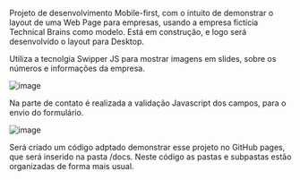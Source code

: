 Projeto de desenvolvimento Mobile-first, com o intuito de demonstrar o layout de uma Web Page para empresas, usando
a empresa fictícia Technical Brains como modelo.  Está em construção, e logo será desenvolvido o layout para Desktop. 

Utiliza a tecnolgia Swipper JS para mostrar imagens em slides, sobre os números e  informações da empresa. 

![image](https://github.com/user-attachments/assets/c5226173-e4e3-45a1-8559-e307ec469066)


Na parte de contato é realizada a validação Javascript dos campos, para o envio do formulário. 

![image](https://github.com/user-attachments/assets/8041be60-1c81-4548-adb2-b8cf3af7b762)

Será criado um código adptado demonstrar esse projeto no GitHub pages, que será inserido na pasta /docs. 
Neste código as pastas e subpastas estão organizadas de forma mais usual.

